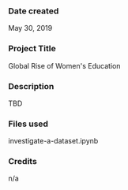 ### Date created
May 30, 2019

### Project Title
Global Rise of Women's Education

### Description
TBD

### Files used
investigate-a-dataset.ipynb

### Credits
n/a

